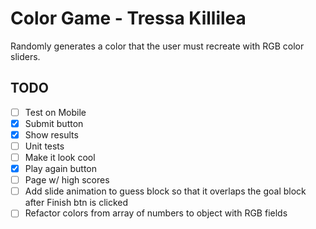 # Color Game - Tressa Killilea

Randomly generates a color that the user must recreate with RGB color sliders.

## TODO

- [ ] Test on Mobile
- [x] Submit button
- [x] Show results
- [ ] Unit tests
- [ ] Make it look cool
- [x] Play again button
- [ ] Page w/ high scores
- [ ] Add slide animation to guess block so that it overlaps the goal block after Finish btn is clicked
- [ ] Refactor colors from array of numbers to object with RGB fields